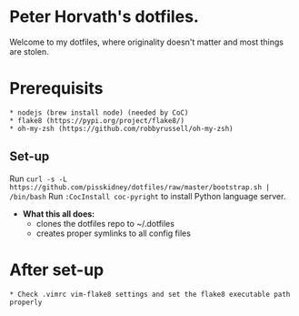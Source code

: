 # Peter Horvath's dotfiles.
Welcome to my dotfiles, where originality doesn't matter and most things are stolen.

# Prerequisits
    * nodejs (brew install node) (needed by CoC)
    * flake8 (https://pypi.org/project/flake8/)
    * oh-my-zsh (https://github.com/robbyrussell/oh-my-zsh)

## Set-up
Run `curl -s -L https://github.com/pisskidney/dotfiles/raw/master/bootstrap.sh | /bin/bash`
Run `:CocInstall coc-pyright` to install Python language server.

* **What this all does:**
    - clones the dotfiles repo to ~/.dotfiles
    - creates proper symlinks to all config files

# After set-up
    * Check .vimrc vim-flake8 settings and set the flake8 executable path properly
